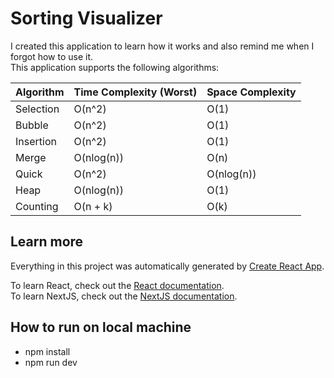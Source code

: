 # Sorting Visualizer #
I created this application to learn how it works and also remind me when I forgot how to use it.  
This application supports the following algorithms:

| Algorithm  | Time Complexity (Worst) | Space Complexity |
| ---------- | ----------------------- | ---------------- |
| Selection  |          O(n^2)         |       O(1)       |  
| Bubble     |          O(n^2)         |       O(1)       |
| Insertion  |          O(n^2)         |       O(1)       |
| Merge      |        O(nlog(n))       |       O(n)       |
| Quick      |          O(n^2)         |     O(nlog(n))   |
| Heap       |        O(nlog(n))       |       O(1)       |
| Counting   |         O(n + k)        |       O(k)       |

## Learn more ##
Everything in this project was automatically generated by [Create React App](https://create-react-app.dev/docs/getting-started/).

To learn React, check out the [React documentation](https://reactjs.org/docs/getting-started.html).  
To learn NextJS, check out the [NextJS documentation](https://nextjs.org/docs).

## How to run on local machine ##
- npm install
- npm run dev
